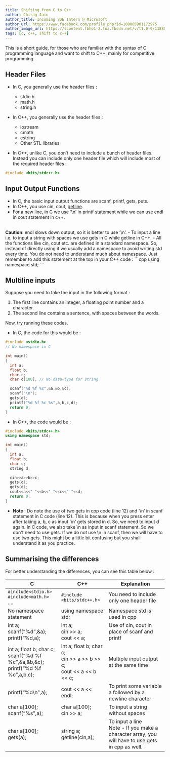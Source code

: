 ```yaml
---
title: Shifting from C to C++
author: Chirag Jain
author_title: Incoming SDE Intern @ Microsoft
author_url: https://www.facebook.com/profile.php?id=100005981172975
author_image_url: https://scontent.fbho1-2.fna.fbcdn.net/v/t1.0-9/118854839_1452819681594057_8968804622460589631_n.jpg?_nc_cat=103&_nc_sid=09cbfe&_nc_ohc=syNqJZRSahUAX_2msXL&_nc_ht=scontent.fbho1-2.fna&oh=41103a389ae68535c666033fe116301e&oe=5F931B46
tags: [c, c++, shift to c++]
---
```


This is a short guide, for those who are familiar with the syntax of C programming language and want to shift to C++, mainly for competitive programming.

<!--truncate-->

## Header Files

- In C,  you generally use the header files :
  - stdio.h
  - math.h
  - string.h

- In C++,  you generally use the header files :
  - iostream
  - cmath
  - cstring
  - Other STL libraries

- In C++, unlike C, you don’t need to include a bunch of header files. Instead you can include only one header file which will include most of the required header files :

```cpp
#include <bits/stdc++.h>
```

## Input Output Functions

- In C, the basic input output functions are scanf, printf, gets, puts.
- In C++, you use cin, cout, [getline](https://www.geeksforgeeks.org/getline-string-c/).
- For a new line, in C we use ‘\n’ in printf statement while we can use endl in cout statement in c++.
<br/>
<b>Caution</b>: endl slows down output, so it is better to use ‘\n’.
- To input a line i.e. to input a string with spaces we use gets in C while getline in C++.
- All the functions like cin, cout etc. are defined in a standard namespace. So, instead of directly using it we usually add a namespace to avoid writing std every time. You do not need to understand much about namespace. Just remember to add this statement at the top in your C++ code :
```cpp
using namespace std;
```

## Multiline inputs

Suppose you need to take the input in the following format :

1. The first line contains an integer, a floating point number and a character.
2. The second line contains a sentence, with spaces between the words.

Now, try running these codes.

- In C, the code for this would be :
```cpp
#include <stdio.h>
// No namespace in C

int main()
{
  int a;
  float b;
  char c;
  char d[100]; // No data-type for string

  scanf("%d %f %c",&a,&b,&c);
  scanf("\n");
  gets(d);
  printf("%d %f %c %s",a,b,c,d);
  return 0;
}
```

- In C++, the code would be :
```cpp
#include <bits/stdc++.h>
using namespace std;

int main()
{
  int a;
  float b;
  char c;
  string d;

  cin>>a>>b>>c;
  gets(d);
  gets(d);
  cout<<a<<" "<<b<<" "<<c<<" "<<d;
  return 0;
}
```

- **Note** : Do note the use of two gets in cpp code (line 12) and ‘\n’ in scanf statement in C code (line 12). This is because when you press enter after taking a, b, c as input ‘\n’ gets stored in d. So, we need to input d again. In C code, we also take \n as input in scanf statement. So we don't need to use gets. If we do not use \n in scanf, then we will have to use two gets. This might be a little bit confusing but you shall understand it as you practice.

## Summarising the differences

For better understanding the differences, you can see this table below :

C                |                 C++      | Explanation
------------ | ------------- | -------------
```#include<stdio.h>```<br/> ```#include<math.h>``` <br/>.... | ```#include <bits/stdc++.h>``` | You need to include only one header file
No namespace statement | using namespace std; | Namespace std is used in cpp
int a;<br/>scanf(“%d”,&a);<br/>printf(“%d,a); | int a; <br/> cin >> a; <br/> cout << a; | Use of cin, cout in place of scanf and printf
int a; float b; char c;<br/>scanf(“%d %f %c”,&a,&b,&c);<br/>printf(“%d %f %c”,a,b,c); | int a; float b; char c;<br/> cin >> a >> b >> c;<br/>cout << a << b << c; | Multiple input output at the same time
printf(“%d\n”,a); | cout << a << endl; | To print some variable a followed by a newline character
char a[100]; <br/> scanf(“%s”,a); | char a[100];<br/>cin >> a; | To input a string without spaces
char a[100];<br/>gets(a); | string a;<br/>getline(cin,a); | To input a line <br/>Note - If you make a character array, you will have to use gets in cpp as well.
